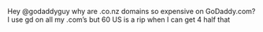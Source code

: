 <!--
id: 235311470
link: http://kevinisom.info/post/235311470/hey-godaddyguy-why-are-co-nz-domains-so
slug: hey-godaddyguy-why-are-co-nz-domains-so
date: Sat Nov 07 2009 11:10:05 GMT+1300 (NZDT)
raw: {"blog_name":"kevinisom","id":235311470,"post_url":"http://kevinisom.info/post/235311470/hey-godaddyguy-why-are-co-nz-domains-so","slug":"hey-godaddyguy-why-are-co-nz-domains-so","type":"text","date":"2009-11-06 22:10:05 GMT","timestamp":1257545405,"state":"published","format":"html","reblog_key":"v6EaUbru","tags":[],"short_url":"http://tmblr.co/Zw68YyE1f5k","highlighted":[],"feed_item":"http://twitter.com/kev_nz/statuses/5489043075","from_feed_id":"650289","note_count":0,"title":null,"body":"<p>Hey @godaddyguy why are .co.nz domains so expensive on GoDaddy.com? I use gd on all my .com&#8217;s but 60 US is a rip when I can get 4 half that</p>"}
publish: 2009-11-07
tags: 
title: null
-->


Hey @godaddyguy why are .co.nz domains so expensive on GoDaddy.com? I
use gd on all my .com’s but 60 US is a rip when I can get 4 half that


